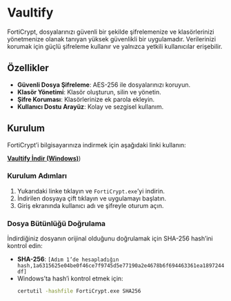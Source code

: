 # Vaultify

FortiCrypt, dosyalarınızı güvenli bir şekilde şifrelemenize ve klasörlerinizi yönetmenize olanak tanıyan yüksek güvenlikli bir uygulamadır. Verilerinizi korumak için güçlü şifreleme kullanır ve yalnızca yetkili kullanıcılar erişebilir.

## Özellikler
- **Güvenli Dosya Şifreleme**: AES-256 ile dosyalarınızı koruyun.
- **Klasör Yönetimi**: Klasör oluşturun, silin ve yönetin.
- **Şifre Koruması**: Klasörlerinize ek parola ekleyin.
- **Kullanıcı Dostu Arayüz**: Kolay ve sezgisel kullanım.

## Kurulum
FortiCrypt’i bilgisayarınıza indirmek için aşağıdaki linki kullanın:

[**Vaultify İndir (Windows)**](https://github.com/devranmete7/Vaultify/releases/download/v1.0.0/Vaultify.exe))

### Kurulum Adımları
1. Yukarıdaki linke tıklayın ve `FortiCrypt.exe`’yi indirin.
2. İndirilen dosyaya çift tıklayın ve uygulamayı başlatın.
3. Giriş ekranında kullanıcı adı ve şifreyle oturum açın.

### Dosya Bütünlüğü Doğrulama
İndirdiğiniz dosyanın orijinal olduğunu doğrulamak için SHA-256 hash’ini kontrol edin:
- **SHA-256**: `[Adım 1’de hesapladığın hash,1a6315625e04be0f46ce7f9745d5e77190a2e4678b6f694463361ea1897244df]`
- Windows’ta hash’i kontrol etmek için:
  ```bash
  certutil -hashfile FortiCrypt.exe SHA256
